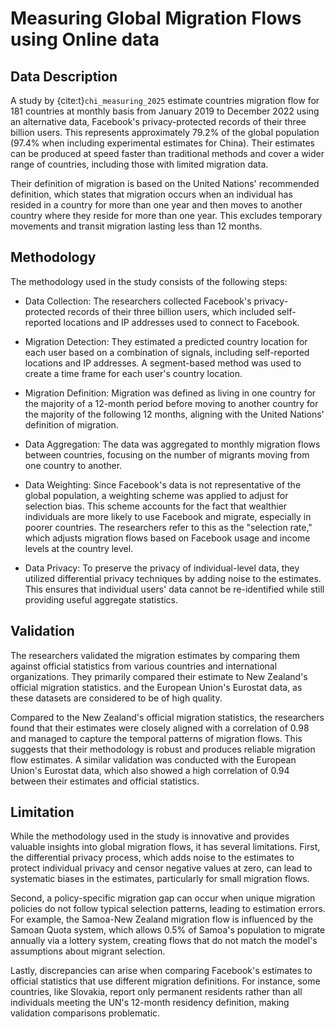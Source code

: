 # Measuring Global Migration Flows using Online data

## Data Description

A study by {cite:t}`chi_measuring_2025` estimate countries migration flow for 181 countries at monthly basis from January 2019 to December 2022 using an alternative data, Facebook's privacy-protected records of their three billion users. This represents approximately 79.2% of the global population (97.4% when including experimental estimates for China). Their estimates can be produced at speed faster than traditional methods and cover a wider range of countries, including those with limited migration data.

Their definition of migration is based on the United Nations' recommended definition, which states that migration occurs when an individual has resided in a country for more than one year and then moves to another country where they reside for more than one year. This excludes temporary movements and transit migration lasting less than 12 months.

## Methodology

The methodology used in the study consists of the following steps:

- Data Collection: The researchers collected Facebook's privacy-protected records of their three billion users, which included self-reported locations and IP addresses used to connect to Facebook.

- Migration Detection: They estimated a predicted country location for each user based on a combination of signals, including self-reported locations and IP addresses. A segment-based method was used to create a time frame for each user's country location.

- Migration Definition: Migration was defined as living in one country for the majority of a 12-month period before moving to another country for the majority of the following 12 months, aligning with the United Nations' definition of migration.

- Data Aggregation: The data was aggregated to monthly migration flows between countries, focusing on the number of migrants moving from one country to another.

- Data Weighting: Since Facebook's data is not representative of the global population, a weighting scheme was applied to adjust for selection bias. This scheme accounts for the fact that wealthier individuals are more likely to use Facebook and migrate, especially in poorer countries. The researchers refer to this as the "selection rate," which adjusts migration flows based on Facebook usage and income levels at the country level.

- Data Privacy: To preserve the privacy of individual-level data, they utilized differential privacy techniques by adding noise to the estimates. This ensures that individual users' data cannot be re-identified while still providing useful aggregate statistics.

## Validation

The researchers validated the migration estimates by comparing them against official statistics from various countries and international organizations. They primarily compared their estimate to New Zealand's official migration statistics. and the European Union's Eurostat data, as these datasets are considered to be of high quality.

Compared to the New Zealand's official migration statistics, the researchers found that their estimates were closely aligned with a correlation of 0.98 and managed to capture the temporal patterns of migration flows. This suggests that their methodology is robust and produces reliable migration flow estimates. A similar validation was conducted with the European Union's Eurostat data, which also showed a high correlation of 0.94 between their estimates and official statistics.

## Limitation

While the methodology used in the study is innovative and provides valuable insights into global migration flows, it has several limitations. First, the differential privacy process, which adds noise to the estimates to protect individual privacy and censor negative values at zero, can lead to systematic biases in the estimates, particularly for small migration flows. 

Second, a policy-specific migration gap can occur when unique migration policies do not follow typical selection patterns, leading to estimation errors. For example, the Samoa-New Zealand migration flow is influenced by the Samoan Quota system, which allows 0.5% of Samoa's population to migrate annually via a lottery system, creating flows that do not match the model's assumptions about migrant selection.

Lastly, discrepancies can arise when comparing Facebook's estimates to official statistics that use different migration definitions. For instance, some countries, like Slovakia, report only permanent residents rather than all individuals meeting the UN's 12-month residency definition, making validation comparisons problematic.

```{bibliography}
```